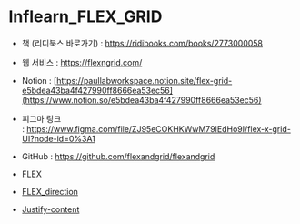 # Inflearn_FLEX_GRID

-   책 (리디북스 바로가기) : https://ridibooks.com/books/2773000058
-   웹 서비스 : https://flexngrid.com/
-   Notion : [https://paullabworkspace.notion.site/flex-grid-e5bdea43ba4f427990ff8666ea53ec56](https://www.notion.so/e5bdea43ba4f427990ff8666ea53ec56)
-   피그마 링크 : https://www.figma.com/file/ZJ95eCOKHKWwM79IEdHo9I/flex-x-grid-UI?node-id=0%3A1
-   GitHub : https://github.com/flexandgrid/flexandgrid

- [FLEX](https://github.com/haryan248/Inflearn_FLEX_GRID/tree/main/FLEX)
- [FLEX_direction](https://github.com/haryan248/Inflearn_FLEX_GRID/tree/main/FLEX_direction)
- [Justify-content](https://github.com/haryan248/Inflearn_FLEX_GRID/tree/main/Justify-content)
